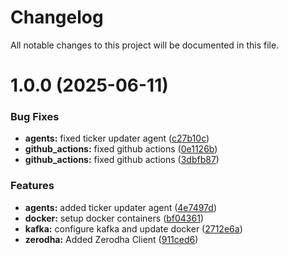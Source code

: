 # Changelog

All notable changes to this project will be documented in this file.

# 1.0.0 (2025-06-11)


### Bug Fixes

* **agents:** fixed ticker updater agent ([c27b10c](https://github.com/KaalaAadmi/trading-bot/commit/c27b10c922f94936cb820a2b2b246f15ce77a82a))
* **github_actions:** fixed github actions ([0e1126b](https://github.com/KaalaAadmi/trading-bot/commit/0e1126b70f99b1f4fb1c933b83f1837bf361e8d5))
* **github_actions:** fixed github actions ([3dbfb87](https://github.com/KaalaAadmi/trading-bot/commit/3dbfb87366da704aec3e31a5dbf6f0d8f4b767fd))


### Features

* **agents:** added ticker updater agent ([4e7497d](https://github.com/KaalaAadmi/trading-bot/commit/4e7497d9a28d9fbd920344508762ece190a126fc))
* **docker:** setup docker containers ([bf04361](https://github.com/KaalaAadmi/trading-bot/commit/bf04361b2990eeb2a02200a9dfb7ed899634c1de))
* **kafka:** configure kafka and update docker ([2712e6a](https://github.com/KaalaAadmi/trading-bot/commit/2712e6ae8b923152b046b33588a71082770f0601))
* **zerodha:** Added Zerodha Client ([911ced6](https://github.com/KaalaAadmi/trading-bot/commit/911ced668592a8d2aa7b0a9170d4f4c7813212ae))
